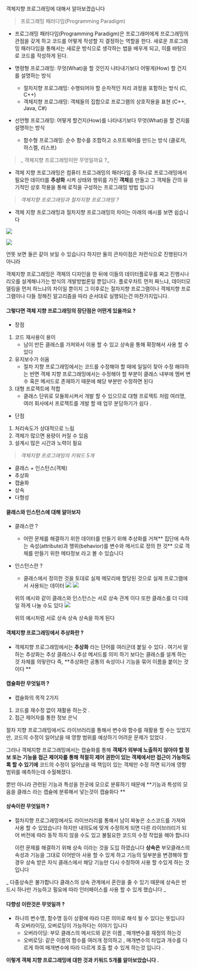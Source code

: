 객체지향 프로그래밍에 대해서 알아보겠습니다 

> 프로그래밍 패러다임(Programming Paradigm)

- 프로그래밍 패러다임(Programming Paradigm)은 프로그래머에게 프로그래밍의 관점을 갖게 하고 코드를 어떻게 작성할 지 결정하는 역할을 한다. 새로운 프로그래밍 패러다임을 통해서는 새로운 방식으로 생각하는 법을 배우게 되고, 이를 바탕으로 코드를 작성하게 된다.



- 명령형 프로그래밍: 무엇(What)을 할 것인지 나타내기보다 어떻게(How) 할 건지를 설명하는 방식
    
   - 절차지향 프로그래밍: 수행되어야 할 순차적인 처리 과정을 포함하는 방식 (C, C++)
   - 객체지향 프로그래밍: 객체들의 집합으로 프로그램의 상호작용을 표현 (C++, Java, C#)

- 선언형 프로그래밍: 어떻게 할건지(How)를 나타내기보다 무엇(What)을 할 건지를 설명하는 방식
    - 함수형 프로그래밍: 순수 함수를 조합하고 소프트웨어를 만드는 방식 (클로저, 하스켈, 리스프)




> _ 객체지향 프로그래밍이란 무엇일까요 ?_

- 객체 지향 프로그래밍은 컴퓨터 프로그래밍의 패러다임 중 하나로 프로그래밍에서 필요한 데이터를 **추상화** 시켜 상태와 행위를 가진 **객체**를 만들고 그 객체들 간의 유기적인 상호 작용을 통해 로직을 구성하는 프로그래밍 방법 입니다


> _객체지향 프로그래밍과 절차지향 프로그래밍 ?_

- 객체 지향 프로그래밍과 절차지향 프로그래밍의 차이는 아래의 예시를 보면 쉽습니다 

![](https://images.velog.io/images/lee_geon_woo4336/post/a5a5961d-4a6a-4196-b400-9ee267eedc94/%E1%84%80%E1%85%A2%E1%86%A8%E1%84%8E%E1%85%A6%E1%84%8C%E1%85%B5%E1%84%92%E1%85%A3%E1%86%BC%E1%84%8C%E1%85%A5%E1%86%A8.png)


![](https://images.velog.io/images/lee_geon_woo4336/post/6ae84027-bd16-44b6-8de3-966ba92406b5/%E1%84%8E%E1%85%A1%E1%84%8B%E1%85%B5.png)

언뜻 보면 둘은 같아 보일 수 있습니다 하지만 둘의 큰차이점은 저런식으로 진행된다가 아니라

객체지향 프로그래밍은 객체의 디자인을 한 뒤에 이들의 데이터플로우를 짜고 진행시나리오를 설계해나가는 방식의 개발방법론일 뿐입니다. 플로우차트 먼저 짜느냐, 데이터모델링을 먼저 하느냐의 차이일 뿐이지 그 이후로는 절차지향 프로그램이나 객체지향 프로그램이나 다들 정해진 알고리즘을 따라 순서대로 실행되는건 마찬가지입니다.


#### 그렇다면 객체 지향 프로그래밍의 장단점은 어떤게 있을까요 ?

- 장점
1. 코드 재사용이 용이
    - 남이 만든 클래스를 가져와서 이용 할 수 있고 상속을 통해 확장해서 사용 할 수 있다
2. 유지보수가 쉬움
    - 절차 지향 프로그래밍에서는 코드를 수정해야 할 때에 일일이 찾아 수정 해야하는 반면 객체 지향 프로그래밍에서는 수정해야 할 부분이 클래스 내부에 멤버 변수 혹은 메서드로 존재하기 때문에 해당 부분만 수정하면 된다 
3. 대형 프로젝트에 적합 
    - 클래스 단위로 모듈화시켜서 개발 할 수 있으므로 대형 프로젝트 처럼 여러명, 여러 회사에서 프로젝트를 개발 할 때 업무 분담하기가 쉽다 .
    
- 단점
1. 처리속도가 상대적으로 느림
2. 객체가 많으면 용량이 커질 수 있음
3. 설계시 많은 시간과 노력이 필요


> _객체지향 프로그래밍의 키워드 5개_

- 클래스 + 인스턴스(객체)
- 추상화
- 캡슐화 
- 상속
- 다형성

#### 클래스와 인스턴스에 대해 알아보자

- 클래스란 ? 
    - 어떤 문제를 해결하기 위한 데이터를 만들기 위해 추상화를 거쳐** 집단에 속하는 속성(attribute)과 행위(behavior)를 변수와 메서드로 정의 한 것** 으로 객체를 만들기 위한 메타정보 라고 볼 수 있습니다 
    
- 인스턴스란 ? 
   - 클래스에서 정의한 것을 토대로 실제 메모리에 할당된 것으로 실제 프로그램에서 사용되는 데이터 
   ![](https://images.velog.io/images/lee_geon_woo4336/post/486f7e8b-df72-4b60-b47f-9e5d504006bf/%E1%84%89%E1%85%B3%E1%84%8F%E1%85%B3%E1%84%85%E1%85%B5%E1%86%AB%E1%84%89%E1%85%A3%E1%86%BA%202021-11-29%20%E1%84%8B%E1%85%A9%E1%84%92%E1%85%AE%204.46.02.png)
   ![](https://images.velog.io/images/lee_geon_woo4336/post/76149f40-4f80-4ccb-8e5a-f67a034a0bc5/%E1%84%89%E1%85%B3%E1%84%8F%E1%85%B3%E1%84%85%E1%85%B5%E1%86%AB%E1%84%89%E1%85%A3%E1%86%BA%202021-11-29%20%E1%84%8B%E1%85%A9%E1%84%92%E1%85%AE%204.46.18.png)
   
   위의 예시와 같이 클래스와 인스턴스는 서로 상속 관계 이다 
   또한 클래스를 더 디테일 하게 나눌 수도 있다
   ![](https://images.velog.io/images/lee_geon_woo4336/post/1b40089f-ec65-4c89-9ca5-5b1c6da36e79/%E1%84%89%E1%85%B3%E1%84%8F%E1%85%B3%E1%84%85%E1%85%B5%E1%86%AB%E1%84%89%E1%85%A3%E1%86%BA%202021-11-29%20%E1%84%8B%E1%85%A9%E1%84%92%E1%85%AE%204.45.48.png)
   
   위의 예시처럼 서로 상속 상속 상속을 하게 된다
   
   
#### 객체지향 프로그래밍에서 추상화란 ? 
- 객체지향 프로그래밍에서는 **추상화** 라는 단어를 여러군데 붙일 수 있다 .
여기서 말하는 추상화는 추상 클래스나 추상 메서드를 의미 하기 보다는 클래스를 설계 하는 것 자체를 의밓란다 즉, **추상화란 공통의 속성이나 기능을 묶어 이름을 붙이는 것이다 **


#### 캡슐화란 무엇일까 ? 
- 캡슐화의 목적 2가지
1. 코드를 재수정 없이 재활용 하는것 .
2. 접근 제어자를 통한 정보 은닉

  절차 지향 프로그래밍에서도 라이브러리를 통해서 변수와 함수를 재활용 할 수는 있었지만, 코드의 수정이 일어났을 때 영향 범위를 예상하기 어려운 문제가 있었다 .
  
  그러나 객체지향 프로그래밍에서는 캡슐화를 통해 **객체가 외부에 노출하지 않아야 할 정보 또는 기능을 접근 제어자를 통해 적절히 제어 권한이 있는 객체에서만 접근이 가능하도록 할 수 있기에** 코드의 수정이 일어났을 때 책임이 있는 객체만 수정 하면 되기에 영향 범위를 예측하는데 수월해졌다.
  
  뿐만 아니라 관련된 기능과 특성을 한곳에 모으로 분류하기 때문에 **기능과 특성의 모음을 클래스 라는 캡슐에 분류해서 넣는것이 캡슐화다 **



#### 상속이란 무엇일까 ?
- 절차지향 프로그래밍에서도 라이브러리를 통해서 남이 짜놓은 소스코드를 가져와 사용 할 수 있었습니다 하지만 내의도에 맞게 수정하게 되면 다른 라이브러리가 되어 버전에 따라 동작 하지 않을 수도 있고 불필요한 코드의 수정 작업을 해야 합니다 

   이런 문제를 해결하기 위해 상속 이라는 것을 도입 하였습니다
   **상속은** 부모클래스의 속성과 기능을 그대로 이어받아 사용 할 수 있게 하고 기능의 일부분을 변경해야 할 경우 상속 받은 자식 클래스에서 해당 기능만 다시 수정하여 사용 할 수있게 하는 것 입니다 
   
_   다중상속은 불가합니다 클래스의 상속 관계에서 혼란을 줄 수 있기 때문에 상속은 반드시 하나만 가능하고 필요에 따라 인터페이스를 사용 할 수 있게 했습니다 _

#### 다향성 이란것은 무엇일까 ?

- 하나의 변수명, 함수명 등이 상황에 따라 다른 의미로 해석 될 수 있다는 뜻입니다 
즉 오버라이딩, 오버로딩이 가능하다는 이야기 입니다 
   - 오버라이딩: 부모 클래스의 메서드와 같은 이름 , 매개변수를 재정의 하는것
   - 오버로딩: 같은 이름의 함수를 여러개 정의하고 , 매개변수의 타입과 개수를 다르게 하여 매개변수에 따라 다르게 호출 할 수 있게 하는것 입니다 .
   
   
   
   
**이렇게 객체 지향 프로그래밍에 대한 것과 키워드 5개를 알아보았습니다 .**